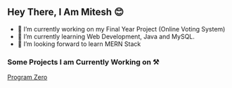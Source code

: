 ## Hey There, I Am Mitesh 😊

- 🔭 I’m currently working on my Final Year Project (Online Voting System)
- 🌱 I’m currently learning Web Development, Java and MySQL.
- 🤔 I’m looking forward to learn MERN Stack

### Some Projects I am Currently Working on ⚒

[Program Zero](programzero.netlify.app)
